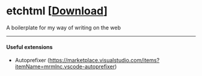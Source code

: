 # etchtml [[Download](https://github.com/akshar-dave/etchtml/archive/refs/heads/trunk.zip)]
A boilerplate for my way of writing on the web

---

#### Useful extensions

- Autoprefixer (https://marketplace.visualstudio.com/items?itemName=mrmlnc.vscode-autoprefixer)
